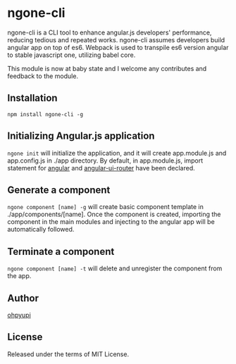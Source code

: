 # ngone-cli
ngone-cli is a CLI tool to enhance angular.js developers' performance, reducing tedious and repeated works.
ngone-cli assumes developers build angular app on top of es6. 
Webpack is used to transpile es6 version angular to stable javascript one, utilizing babel core.

This module is now at baby state and I welcome any contributes and feedback to the module.

## Installation
`npm install ngone-cli -g`

## Initializing Angular.js application
`ngone init` will initialize the application, and it will create app.module.js and app.config.js in ./app directory.
By default, in app.module.js, import statement for [angular](https://www.npmjs.com/package/angular) and [angular-ui-router](https://www.npmjs.com/package/angular-ui-router) have been declared.

## Generate a component
`ngone component [name] -g` will create basic component template in ./app/components/[name]. Once the component is created,
importing the component in the main modules and injecting to the angular app will be automatically followed.

## Terminate a component
`ngone component [name] -t` will delete and unregister the component from the app.

## Author
[ohpyupi](https://github.com/ohpyupi)

## License
Released under the terms of MIT License.
